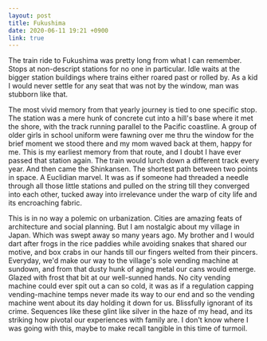 ```yaml
---
layout: post
title: Fukushima
date: 2020-06-11 19:21 +0900
link: true
---
```

The train ride to Fukushima was pretty long from what I can remember. Stops at non-descript stations for no one in particular. Idle waits at the bigger station buildings where trains either roared past or rolled by. As a kid I would never settle for any seat that was not by the window, man was stubborn like that.

The most vivid memory from that yearly journey is tied to one specific stop. The station was a mere hunk of concrete cut into a hill's base where it met the shore, with the track running parallel to the Pacific coastline. A group of older girls in school uniform were fawning over me thru the window for the brief moment we stood there and my mom waved back at them, happy for me. This is my earliest memory from that route, and I doubt I have ever passed that station again. The  train would lurch down a different track every year. And then came the Shinkansen. The shortest path between two points in space. A Euclidian marvel. It was as if someone had threaded a needle through all those little stations and pulled on the string till they converged into each other, tucked away into irrelevance under the warp of city life and its encroaching fabric.

This is in no way a polemic on urbanization. Cities are amazing feats of architecture and social planning. But I am nostalgic about my village in Japan. Which was swept away so many years ago. My brother and I would dart after frogs in the rice paddies while avoiding snakes that shared our motive, and box crabs in our hands till our fingers welted from their pincers. Everyday, we'd make our way to the village's sole vending machine at sundown, and from that dusty hunk of aging metal our cans would emerge. Glazed with frost that bit at our well-sunned hands. No city vending machine could ever spit out a can so cold, it was as if a regulation capping vending-machine temps never made its way to our end and so the vending machine went about its day holding it down for us. Blissfully ignorant of its crime. Sequences like these glint like silver in the haze of my head, and its striking how pivotal our experiences with family are. I don't know where I was going with this, maybe to make recall tangible in this time of turmoil.